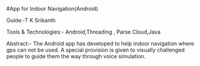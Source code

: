 #App for Indoor Navigation(Android)

Guide:-T K Srikanth

Tools & Technologies:- Android,Threading , Parse Cloud,Java

Abstract:- The Android app has developed to help indoor navigation where gps can not be used. A special provision is given to visually challenged people to guide them the way through voice simulation.
